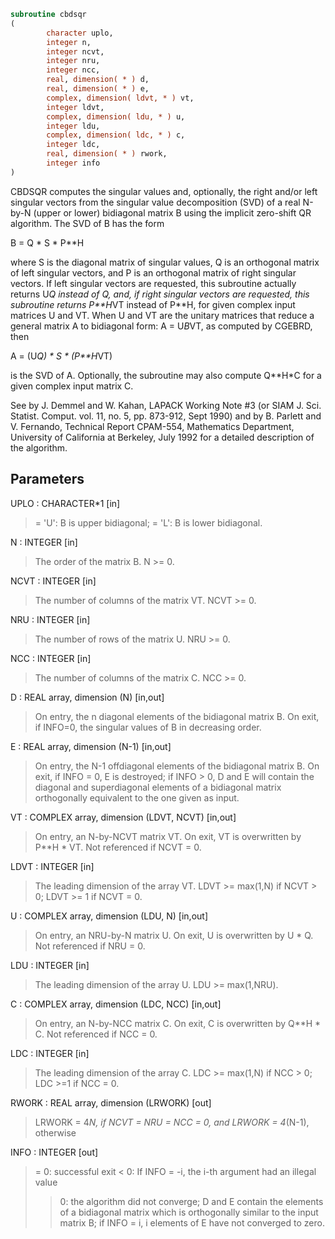 ```fortran
subroutine cbdsqr
(
        character uplo,
        integer n,
        integer ncvt,
        integer nru,
        integer ncc,
        real, dimension( * ) d,
        real, dimension( * ) e,
        complex, dimension( ldvt, * ) vt,
        integer ldvt,
        complex, dimension( ldu, * ) u,
        integer ldu,
        complex, dimension( ldc, * ) c,
        integer ldc,
        real, dimension( * ) rwork,
        integer info
)
```

CBDSQR computes the singular values and, optionally, the right and/or
left singular vectors from the singular value decomposition (SVD) of
a real N-by-N (upper or lower) bidiagonal matrix B using the implicit
zero-shift QR algorithm.  The SVD of B has the form

B = Q * S * P**H

where S is the diagonal matrix of singular values, Q is an orthogonal
matrix of left singular vectors, and P is an orthogonal matrix of
right singular vectors.  If left singular vectors are requested, this
subroutine actually returns U*Q instead of Q, and, if right singular
vectors are requested, this subroutine returns P**H*VT instead of
P**H, for given complex input matrices U and VT.  When U and VT are
the unitary matrices that reduce a general matrix A to bidiagonal
form: A = U*B*VT, as computed by CGEBRD, then

A = (U*Q) * S * (P**H*VT)

is the SVD of A.  Optionally, the subroutine may also compute Q**H*C
for a given complex input matrix C.

See  by J. Demmel and W. Kahan,
LAPACK Working Note #3 (or SIAM J. Sci. Statist. Comput. vol. 11,
no. 5, pp. 873-912, Sept 1990) and
by
B. Parlett and V. Fernando, Technical Report CPAM-554, Mathematics
Department, University of California at Berkeley, July 1992
for a detailed description of the algorithm.

## Parameters
UPLO : CHARACTER*1 [in]
> = 'U':  B is upper bidiagonal;
> = 'L':  B is lower bidiagonal.

N : INTEGER [in]
> The order of the matrix B.  N >= 0.

NCVT : INTEGER [in]
> The number of columns of the matrix VT. NCVT >= 0.

NRU : INTEGER [in]
> The number of rows of the matrix U. NRU >= 0.

NCC : INTEGER [in]
> The number of columns of the matrix C. NCC >= 0.

D : REAL array, dimension (N) [in,out]
> On entry, the n diagonal elements of the bidiagonal matrix B.
> On exit, if INFO=0, the singular values of B in decreasing
> order.

E : REAL array, dimension (N-1) [in,out]
> On entry, the N-1 offdiagonal elements of the bidiagonal
> matrix B.
> On exit, if INFO = 0, E is destroyed; if INFO > 0, D and E
> will contain the diagonal and superdiagonal elements of a
> bidiagonal matrix orthogonally equivalent to the one given
> as input.

VT : COMPLEX array, dimension (LDVT, NCVT) [in,out]
> On entry, an N-by-NCVT matrix VT.
> On exit, VT is overwritten by P**H * VT.
> Not referenced if NCVT = 0.

LDVT : INTEGER [in]
> The leading dimension of the array VT.
> LDVT >= max(1,N) if NCVT > 0; LDVT >= 1 if NCVT = 0.

U : COMPLEX array, dimension (LDU, N) [in,out]
> On entry, an NRU-by-N matrix U.
> On exit, U is overwritten by U * Q.
> Not referenced if NRU = 0.

LDU : INTEGER [in]
> The leading dimension of the array U.  LDU >= max(1,NRU).

C : COMPLEX array, dimension (LDC, NCC) [in,out]
> On entry, an N-by-NCC matrix C.
> On exit, C is overwritten by Q**H * C.
> Not referenced if NCC = 0.

LDC : INTEGER [in]
> The leading dimension of the array C.
> LDC >= max(1,N) if NCC > 0; LDC >=1 if NCC = 0.

RWORK : REAL array, dimension (LRWORK) [out]
> LRWORK = 4*N, if NCVT = NRU = NCC = 0, and
> LRWORK = 4*(N-1), otherwise

INFO : INTEGER [out]
> = 0:  successful exit
> < 0:  If INFO = -i, the i-th argument had an illegal value
> > 0:  the algorithm did not converge; D and E contain the
> elements of a bidiagonal matrix which is orthogonally
> similar to the input matrix B;  if INFO = i, i
> elements of E have not converged to zero.
